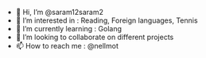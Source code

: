 - 👋 Hi, I’m @saram12saram2
- 👀 I’m interested in : Reading, Foreign languages, Tennis
- 🌱 I’m currently learning : Golang
- 💞️ I’m looking to collaborate on different projects
- 📫 How to reach me : @nellmot

<!---
saram12saram2/saram12saram2 is a ✨ special ✨ repository because its `README.md` (this file) appears on your GitHub profile.
You can click the Preview link to take a look at your changes.
--->
